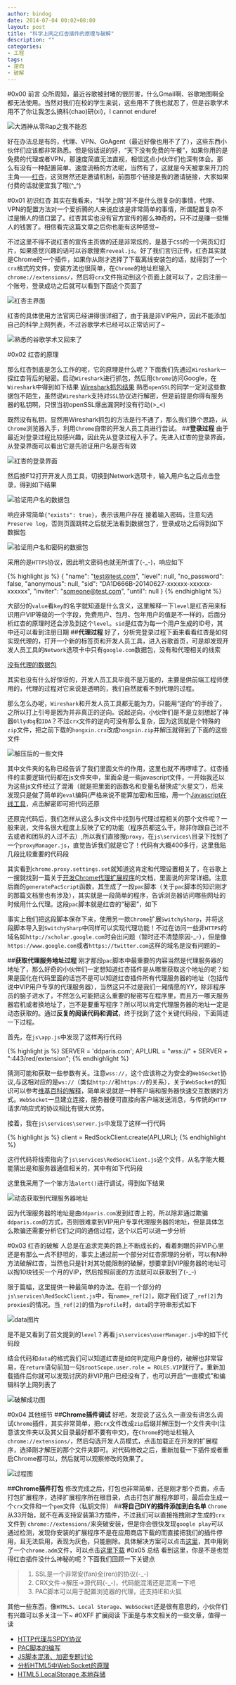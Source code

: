 ```yaml
---
author: bindog
date: 2014-07-04 00:02+08:00
layout: post
title: "科学上网之红杏插件的原理与破解"
description: ""
categories:
- 工程
tags:
- 逆向
- 破解
---
```


#0x00 前言
众所周知，最近谷歌被封堵的很厉害，什么Gmail啊、谷歌地图啊全都无法使用。当然对我们在校的学生来说，这些用不了我也就忍了，但是谷歌学术用不了你让我怎么搞科(chao)研(xi)，I cannot endure!
<!--more-->

![大酒神从零Rap之我不能忍](http://i1378.photobucket.com/albums/ah103/bind0g/hackhongxin/endure_zpse3b21efa.png)

好在办法总是有的，代理、VPN、GoAgent（最近好像也用不了了），这些东西小伙伴们应该都非常熟悉。但是俗话说的好，“天下没有免费的午餐”，如果你用的是免费的代理或者VPN，那速度简直无法直视，相信这点小伙伴们也深有体会。那么有没有一种配置简单、速度流畅的方法呢，当然有了，这就是今天被拿来开刀的主角——[红杏](http://honx.in/i/U7PWaIKo11ScYOMI)，这货居然还是邀请机制，前面那个链接是我的邀请链接，大家如果付费的话就便宜我了哦(^_^)

#0x01 初识红杏
其实在我看来，“科学上网”并不是什么很复杂的事情，代理、VPN的配置方法对一个爱折腾的人来说应该是非常简单的事情，所谓配置复杂不过是懒人的借口罢了。红杏其实也没有官方宣传的那么神奇的，只不过是赚一些懒人的钱罢了。相信看完这篇文章之后你也能有这种感觉~

不过这里不得不说红杏的宣传主页做的还是非常炫的，是基于`CSS`的一个网页幻灯片，如果感觉兴趣的话可以谷歌搜索`reveal.js`。好了我们言归正传，红杏其实就是Chrome的一个插件，如果你从刚才选择了下载离线安装包的话，就得到了一个`crx`格式的文件，安装方法也很简单，在`Chrome`的地址栏输入`chrome://extensions/`，然后将`crx`文件拖动到这个页面上就可以了，之后注册一个账号，登录成功之后就可以看到下面这个页面了

![红杏主界面](http://i1378.photobucket.com/albums/ah103/bind0g/hackhongxin/06ce278a-acab-432a-b6a7-01a8f4ab66db_zpsaead6d66.png)

红杏的具体使用方法官网已经讲得很详细了，由于我是非VIP用户，因此不能添加自己的科学上网列表，不过谷歌学术已经可以正常访问了~

![熟悉的谷歌学术又回来了](http://i1378.photobucket.com/albums/ah103/bind0g/hackhongxin/2014-07-02_185542_zps9346a1c0.png)

#0x02 红杏的原理

那么红杏到底是怎么工作的呢，它的原理是什么呢？下面我们先通过`Wireshark`一探红杏背后的秘密。启动`Wireshark`进行抓包，然后用`Chrome`访问Google，在`Wireshark`中得到如下结果
[Wireshark抓包结果]()
熟悉`openSSL`的同学一定对这些数据包不陌生，虽然说`Wireshark`支持对`SSL`协议进行解密，但是前提是你得有服务器的私钥啊，只恨当初openSSL爆出漏洞时没有行动(>_<)

既然没有私钥，显然用Wireshark抓包的方法是行不通了，那么我们换个思路，从`Chrome`浏览器入手，利用`Chrome`自带的开发人员工具进行尝试。
##**登录过程**
由于最近对登录过程比较感兴趣，因此先从登录过程入手了。先进入红杏的登录界面，从登录界面可以看出它是先验证用户名是否有效

![红杏的登录界面](http://i1378.photobucket.com/albums/ah103/bind0g/hackhongxin/2014-07-04_073845_zps65c0b292.png)

然后按F12打开开发人员工具，切换到Network选项卡，输入用户名之后点击登录，得到如下结果

![验证用户名的数据包](http://i1378.photobucket.com/albums/ah103/bind0g/hackhongxin/2014-07-04_074335_zpsef706919.png)

响应非常简单`{"exists": true}`，表示该用户存在
接着输入密码，注意勾选`Preserve log`，否则页面跳转之后就无法看到数据包了，登录成功之后得到如下数据包

![验证用户名和密码的数据包](http://i1378.photobucket.com/albums/ah103/bind0g/hackhongxin/2014-07-04_074816_zps0415e7db.png)

采用的是`HTTPS`协议，因此明文密码也就无所谓了(-_-)，响应如下

{% highlight js %}
{
	"name": "test@test.com",
	"level": null,
	"no_password": false,
	"anonymous": null,
	"sid": "DA1D666B-20140627-xxxxxx-xxxxxx-xxxxxx",
	"inviter": "someone@test.com",
	"until": null
}
{% endhighlight %}

大部分的`value`看`key`的名字就知道是什么含义，这里解释一下`level`是红杏用来标识用户VIP等级的一个字段，免费用户、包月、包年用户的值是不一样的，后面分析红杏的原理时还会涉及到这个`level`。`sid`是红杏为每一个用户生成的ID号，其中还可以看到注册日期
##**代理过程**
好了，分析完登录过程下面来看看红杏是如何实现代理的，打开一个新的标签页和开发人员工具，进入谷歌首页，可是却发现开发人员工具的`Network`选项卡中只有`google.com`数据包，没有和代理相关的线索

[没有代理的数据包]()

其实也没有什么好惊讶的，开发人员工具毕竟不是万能的，主要是供前端工程师使用的，代理的过程对它来说是透明的，我们自然就看不到代理的过程。

那么怎么办呢，`Wireshark`和开发人员工具都无能为力，只能用“逆向”的手段了，之所以打上引号是因为并非真正的逆向。说起逆向，小伙伴们是不是立刻想起了神器`Ollydbg`和`IDA`？不过`crx`文件的逆向可没有那么复杂，因为这货就是个特殊的`zip`文件，把之前下载的`hongxin.crx`改成`hongxin.zip`并解压就得到了下面的这些文件

![解压后的一些文件](http://i1378.photobucket.com/albums/ah103/bind0g/hackhongxin/2014-07-04_080440_zpsc0f6853c.png)

其中文件夹的名称已经告诉了我们里面文件的作用，这里也就不再啰嗦了。红杏插件的主要逻辑代码都在js文件夹中，里面全是一些javascript文件，一开始我还以为这些js文件经过了混淆（就是把里面的函数名和变量名替换成“火星文”），后来发现只是做了简单的`eval`编码(严格来说不能算加密)和压缩，用一个[Javascript在线工具](http://tool.lu/js/)，点击解密即可把代码还原

还原完代码后，我们怎样从这么多js文件中找到与代理过程相关的那个文件呢？一般来说，文件名很大程度上反映了它的功能（程序员都这么干，除非你跟自己过不去或者和团队的人过不去）,所以我们直接搜`proxy`，在`js\services\`目录下找到了一个`proxyManager.js`，直觉告诉我们就是它了！代码有大概400多行，这里我贴几段比较重要的代码段

<script src="https://gist.github.com/bindog/8523971ed42eba49364c.js"> </script>

其实看到`chrome.proxy.settings.set`就知道这肯定和代理设置相关了，在谷歌上一搜就找到一篇关于[开发Chrome代理扩展程序](http://lmk123.duapp.com/chrome/extensions/proxy.html)的文档，里面说的非常详细。注意后面的`generatePacScript`函数，其生成了一段`pac`脚本（关于`pac`脚本的知识刚才的那篇文档里也有涉及），其实就是一段简单的程序，告诉浏览器访问哪些网址的时候用什么代理。这段`pac`脚本就是红杏的“秘密”，如下

<script src="https://gist.github.com/bindog/3d34bb38d48f59550a96.js"> </script>

事实上我们把这段脚本保存下来，使用另一款`Chrome`扩展`SwitchySharp`，并将这段脚本导入到`SwitchySharp`中同样可以实现代理功能！不过在访问一些非`HTTPS`的域名如`http://scholar.google.com`时会出问题（暂时还不清楚原因-_-），但是像`https://www.google.com`或者`https://twitter.com`这样的域名是没有问题的~

##**获取代理服务地址过程**
刚才那段`pac`脚本中最重要的内容当然是代理服务器的地址了，那么好奇的小伙伴们一定想知道红杏插件是从哪里获取这个地址的呢？如果是固化在代码里面的话岂不是可以知道红杏插件所有代理服务器的地址（包括传说中VIP用户专享的代理服务器），当然这只不过是我们一厢情愿的YY，除非程序员的脑子进水了，不然怎么可能把这么重要的秘密写在程序里，而且万一哪天服务器宕机或者换地址了，岂不是要重写程序？所以可以肯定代理服务器的地址一定是动态获取的。通过**反复的阅读代码和调试**，终于找到了这个关键代码段，下面简述一下过程。

首先，在`js\app.js`中发现了这样两行代码

{% highlight js %}
SERVER = 'ddparis.com';
API_URL = "wss://" + SERVER + ":443/red/extension";
{% endhighlight %}

猜测可能和获取一些参数有关。注意`wss://`，这个应该称之为安全的`WebSocket`协议,与这相对应的是`ws://`（类似`http://`和`https://`的关系），关于`WebSocket`的知识可以参考[维基百科的解释](http://zh.wikipedia.org/wiki/WebSocket)，简单来说就是一种客户端和服务器快速交互数据的方式。`WebSocket`一旦建立连接，服务器便可直接向客户端发送消息，与传统的`HTTP`请求/响应式的协议相比有很大优势。

接着，我在`js\services\server.js`中发现了这样一行代码

{% highlight js %}
client = RedSockClient.create(API_URL);
{% endhighlight %}

这行代码将线索指向了`js\services\RedSockClient.js`这个文件，从名字能大概能猜出是和服务器通信相关的，其中有如下代码段

<script src="https://gist.github.com/bindog/c2536c3109d9b124d93d.js"> </script>

这里我采用了一个笨方法`alert()`进行调试，得到如下结果

![动态获取到代理服务器地址](http://i1378.photobucket.com/albums/ah103/bind0g/hackhongxin/2014-07-03_150309_zpsf27df604.png)

因为代理服务器的地址是由`ddparis.com`发到红杏上的，所以除非通过欺骗`ddparis.com`的方式，否则很难拿到VIP用户专享代理服务器的地址，但是具体怎么欺骗还需要分析它们之间的通信过程，这个以后可以进一步分析

#0x03 红杏的破解
人总是在追求完美的路上不断成长的，看着刺眼的非VIP心里还是有那么一点不舒坦的，事实上通过前一个部分对红杏原理的分析，可以有N种方法破解红杏，当然也只是针对其功能限制的破解，想要拿到VIP服务器的地址可以掏10块钱买一个月的VIP，然后按照前面的方法就可以获取到了(-_-)

限于篇幅，这里提供一种最简单的办法。在前一个部分的`js\services\RedSockClient.js`中，有`name=_ref[2]`，刚才我们说了`_ref[2]`为`proxies`的情况。当`_ref[2]`的值为`profile`时，`data`的字符串形式如下

![data图片](http://i1378.photobucket.com/albums/ah103/bind0g/hackhongxin/2014-07-04_092819_zps08522c28.png)

是不是又看到了前文提到的`level`？再看`js\services\userManager.js`中的如下代码段

<script src="https://gist.github.com/bindog/f759d4e3fc47595ae4fb.js"> </script>

结合代码和`data`的格式我们可以知道红杏是如何判定用户身份的，破解也非常容易，在`return`语句前加一句`$rootScope.user.role = ROLES.VIP`就行了。重新加载插件后你就可以发现讨厌的非VIP用户已经没有了，也可以开启“一直模式”和编辑科学上网列表了

![破解成功图](http://i1378.photobucket.com/albums/ah103/bind0g/hackhongxin/2014-07-04_081232_zps2245a040.png)

#0x04 其他细节
##**Chrome插件调试**
好吧，发现说了这么久一直没有讲怎么调试`Chrome`插件，其实非常简单，把`crx`文件改成`zip`后缀并解压到一个文件夹中(注意该文件夹以及其父目录最好都不要有中文)，在`Chrome`的地址栏输入`chrome://extensions/`，然后勾选开发人员模式，点击加载正在开发的扩展程序，选择刚才解压的那个文件夹即可。对代码修改之后，重新加载一下插件或者重启Chrome都可以，然后就可以观察修改的效果了。

![过程图](http://i1378.photobucket.com/albums/ah103/bind0g/hackhongxin/2014-07-04_082317_zps00f82502.png)

##**Chrome插件打包**
修改完成之后，打包也非常简单，还是刚才那个页面，点击打包扩展程序，选择扩展程序所在根目录，点击打包扩展程序即可，最后会生成一个`crx`文件和一个`pem`文件（私钥文件）
##**将自己DIY的插件添加到白名单**
`Chrome`从33开始，就不在再支持安装第3方插件，不过我们可以直接拖拽刚才生成的`crx`文件到 `chrome://extensions/`来突破安装，但是你会很快发现`google play`可以通过检测，发现你安装的扩展程序不是在应用商店下载的而直接把我们的插件停用，且无法启用，表现为灰色，只能删除。具体解决方案可以点击[这里](http://www.vip5k.com/3000.html)，其中用到了一个`chrome.adm`文件，可以点击[这里下载]()
#0x05 总结
看到这里，你是不是也觉得红杏插件没什么神秘的呢？下面我们回顾一下关键点
>1.  SSL是一个非常安(fan)全(ren)的协议(-_-)
>2. CRX文件→解压→源代码(-_-)，代码能混淆还是混淆一下吧
>3. PAC脚本可以用于配置浏览器的代理，还支持IE和火狐

其他一些东西，像`HTML5`、`Local Storage`、`WebSocket`还是很有意思的，小伙伴们有兴趣可以多关注一下~
#0XFF 扩展阅读
下面是与本文相关的一些文章，值得一读
* [HTTP代理与SPDY协议](http://blog.jobbole.com/42763/)
* [PAC脚本的编写](http://www.360doc.com/content/12/0618/16/2633_219014023.shtml)
* [JS脚本混淆、加密专题讨论](http://bbs.blueidea.com/forum.php?mod=viewthread&tid=2440360)
* [分析HTML5中WebSocket的原理](http://www.qixing318.com/article/643129914.html)
* [HTML5 LocalStorage 本地存储](http://www.cnblogs.com/xiaowei0705/archive/2011/04/19/2021372.html)